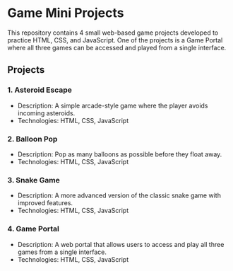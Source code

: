 # Game Mini Projects

This repository contains 4 small web-based game projects developed to practice HTML, CSS, and JavaScript. One of the projects is a Game Portal where all three games can be accessed and played from a single interface.

## Projects

### 1. Asteroid Escape
- Description: A simple arcade-style game where the player avoids incoming asteroids.
- Technologies: HTML, CSS, JavaScript

### 2. Balloon Pop
- Description: Pop as many balloons as possible before they float away.
- Technologies: HTML, CSS, JavaScript

### 3. Snake Game
- Description: A more advanced version of the classic snake game with improved features.
- Technologies: HTML, CSS, JavaScript

### 4. Game Portal
- Description: A web portal that allows users to access and play all three games from a single interface.
- Technologies: HTML, CSS, JavaScript
